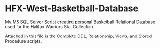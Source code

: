 # HFX-West-Basketball-Database
My MS SQL Server Script creating personal Basketball Relational Database used for the Halifax Warriors Stat Collection.

Attached in this file is the Complete DDL, Relationship, Views, and Stored Procedure scripts.
